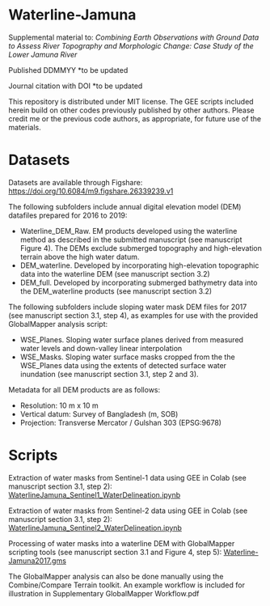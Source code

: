 # Waterline-Jamuna

Supplemental material to: _Combining Earth Observations with Ground Data to Assess River Topography and Morphologic Change: Case Study of the Lower Jamuna River_

Published DDMMYY *to be updated

Journal citation with DOI *to be updated

This repository is distributed under MIT license. The GEE scripts included herein build on other codes previously published by other authors. Please credit me or the previous code authors, as appropriate, for future use of the materials.

# Datasets
Datasets are available through Figshare:
https://doi.org/10.6084/m9.figshare.26339239.v1 

The following subfolders include annual digital elevation model (DEM) datafiles prepared for 2016 to 2019:
- Waterline_DEM_Raw. EM products developed using the waterline method as described in the submitted manuscript (see manuscript Figure 4). The DEMs exclude submerged topography and high-elevation terrain above the high water datum.
- DEM_waterline. Developed by incorporating high-elevation topographic data into the waterline DEM (see manuscript section 3.2)
- DEM_full. Developed by incorporating submerged bathymetry data into the DEM_waterline products (see manuscript section 3.2)

The following subfolders include sloping water mask DEM files for 2017 (see manuscript section 3.1, step 4), as examples for use with the provided GlobalMapper analysis script:
-  WSE_Planes. Sloping water surface planes derived from measured water levels and down-valley linear interpolation
-  WSE_Masks. Sloping water surface masks cropped from the the WSE_Planes data using the extents of detected surface water inundation (see manuscript section 3.1, step 2 and 3).

Metadata for all DEM products are as follows:
- Resolution: 10 m x 10 m
- Vertical datum: Survey of Bangladesh (m, SOB)
- Projection: Transverse Mercator / Gulshan 303 (EPSG:9678)

# Scripts
Extraction of water masks from Sentinel-1 data using GEE in Colab (see manuscript section 3.1, step 2):
[WaterlineJamuna_Sentinel1_WaterDelineation.ipynb](WaterlineJamuna_Sentinel1_WaterDelineation.ipynb)

Extraction of water masks from Sentinel-2 data using GEE in Colab (see manuscript section 3.1, step 2):
[WaterlineJamuna_Sentinel2_WaterDelineation.ipynb](WaterlineJamuna_Sentinel2_WaterDelineation.ipynb)

Processing of water masks into a waterline DEM with GlobalMapper scripting tools (see manuscript section 3.1 and Figure 4, step 5):
[Waterline-Jamuna2017.gms](Waterline-Jamuna-2017.gms)

The GlobalMapper analysis can also be done manually using the Combine/Compare Terrain toolkit. An example workflow is included for illustration in Supplementary GlobalMapper Workflow.pdf


